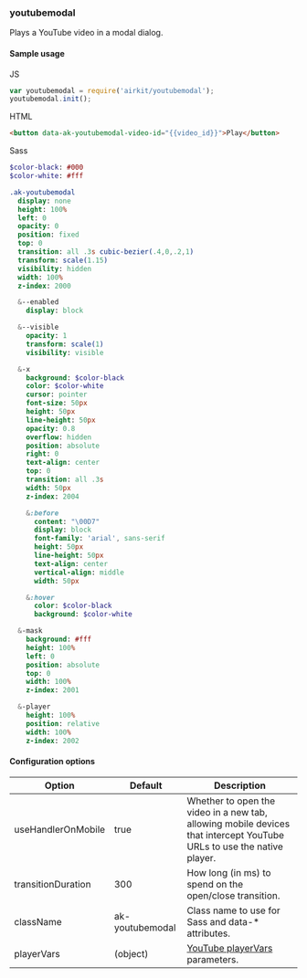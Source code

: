 ### youtubemodal

Plays a YouTube video in a modal dialog.

#### Sample usage

JS

```javascript
var youtubemodal = require('airkit/youtubemodal');
youtubemodal.init();
```

HTML

```html
<button data-ak-youtubemodal-video-id="{{video_id}}">Play</button>
```

Sass

```sass
$color-black: #000
$color-white: #fff

.ak-youtubemodal
  display: none
  height: 100%
  left: 0
  opacity: 0
  position: fixed
  top: 0
  transition: all .3s cubic-bezier(.4,0,.2,1)
  transform: scale(1.15)
  visibility: hidden
  width: 100%
  z-index: 2000

  &--enabled
    display: block

  &--visible
    opacity: 1
    transform: scale(1)
    visibility: visible

  &-x
    background: $color-black
    color: $color-white
    cursor: pointer
    font-size: 50px
    height: 50px
    line-height: 50px
    opacity: 0.8
    overflow: hidden
    position: absolute
    right: 0
    text-align: center
    top: 0
    transition: all .3s
    width: 50px
    z-index: 2004

    &:before
      content: "\00D7"
      display: block
      font-family: 'arial', sans-serif
      height: 50px
      line-height: 50px
      text-align: center
      vertical-align: middle
      width: 50px

    &:hover
      color: $color-black
      background: $color-white

  &-mask
    background: #fff
    height: 100%
    left: 0
    position: absolute
    top: 0
    width: 100%
    z-index: 2001

  &-player
    height: 100%
    position: relative
    width: 100%
    z-index: 2002
```

#### Configuration options

Option | Default | Description
------ | ------- | -----------
useHandlerOnMobile | true | Whether to open the video in a new tab, allowing mobile devices that intercept YouTube URLs to use the native player.
transitionDuration | 300 | How long (in ms) to spend on the open/close transition.
className | ak-youtubemodal | Class name to use for Sass and data-* attributes.
playerVars | (object) | [YouTube playerVars](https://developers.google.com/youtube/player_parameters#Parameters) parameters.
